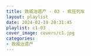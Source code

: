 ```yaml
---
title: 敦威治遗产 - 03 - 疯狂列车
layout: playlist
date: 2024-02-19 20:31:45
playlist: c1-03
cover_image: covers/c1.jpg
categories:
- 敦威治遗产
---
```

